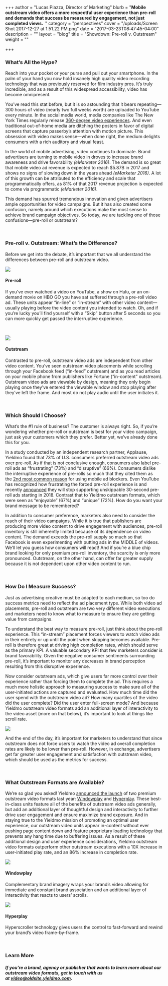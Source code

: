 +++
author = "Lucas Piazza, Director of Marketing"
blurb = "<strong>Mobile outstream video offers a more respectful user experience than pre-roll and demands that success be measured by engagement, not just completed views. &nbsp;</strong>"
category = "perspectives"
cover = "/uploads/Screen Shot 2017-12-27 at 1.51.22 PM.png"
date = "2017-03-23T08:47:45-04:00"
description = ""
layout = "blog"
title = "Showdown: Pre-roll v. Outstream"
weight = ""

+++
### **What’s All the Hype?**

Reach into your pocket or your purse and pull out your smartphone. In the palm of your hand you now hold insanely high quality video recording technology that was previously reserved for film industry pros. It’s truly incredible, and as a result of this widespread accessibility, video has become omnipresent.

You’ve read this stat before, but it is so astounding that it bears repeating—300 hours of video (nearly two full weeks worth) are uploaded to YouTube every minute. In the social media world, media companies like The New York Times regularly release [360-degree video experiences](http://www.nytimes.com/video/the-daily-360). And even traditional out-of-home media are ditching the posters in favor of digital screens that capture passerby’s attention with motion picture. This obsession with video makes sense—when done right, the medium delights consumers with a rich auditory and visual feast.

In the world of mobile advertising, video continues to dominate. Brand advertisers are turning to mobile video in droves to increase brand awareness and drive favorability _(eMarketer 2016)_. The demand is so great that mobile video ad revenue is expected to reach $5.87B in 2017 and shows no signs of slowing down in the years ahead _(eMarketer 2016)_. A lot of this growth can be attributed to the efficiency and scale that programmatically offers, as 81% of that 2017 revenue projection is expected to come via programmatic _(eMarketer 2016)_.

This demand has spurred tremendous innovation and given advertisers ample opportunities for video campaigns. But it has also created some confusion, namely around which executions make the most sense to achieve brand campaign objectives. So today, we are tackling one of those confusions—pre-roll or outstream?

 

### Pre-roll v. Outstream: What’s the Difference?

Before we get into the debate, it’s important that we all understand the differences between pre-roll and outstream video.

![](/uploads/preroll_Outstream_Blog_Mar2017.gif)

#### Pre-roll

If you’ve ever watched a video on YouTube, a show on Hulu, or an on-demand movie on HBO GO you have sat suffered through a pre-roll video ad. These units appear “in-line” or “in-stream” with other video content—usually playing before the video content you intended to watch. Oh, and if you’re lucky you’ll find yourself with a “Skip” button after 5 seconds so you can more quickly get passed the interruptive experience.

 

![](/uploads/Hyperplay_Outstream_Blog_Mar2017.gif)

#### Outstream

Contrasted to pre-roll, outstream video ads are independent from other video content. You’ve seen outstream video placements while scrolling through your Facebook feed (“in-feed” outstream) and as you read articles on your mobile phone from publishers like Fortune (“in-content” outstream). Outstream video ads are viewable by design, meaning they only begin playing once they’ve entered the viewable window and stop playing after they’ve left the frame. And most do not play audio until the user initiates it.

 

### Which Should I Choose?

What’s the #1 rule of business? The customer is always right. So, if you’re wondering whether pre-roll or outstream is best for your video campaign, just ask your customers which they prefer. Better yet, we’ve already done this for you.

In a study conducted by an independent research partner, Applause, Yieldmo found that 73% of U.S. consumers preferred outstream video ads over pre-roll. As if that is not conclusive enough, consumers also label pre-roll ads as “frustrating” (73%) and “disruptive” (66%). Consumers dislike the interruptive experience of pre-rolls so much that they cited them as the [2nd most common reason](http://www.iab.com/insights/ad-blocking-blocks-ads-win-back/) for using mobile ad blockers. Even YouTube has recognized how frustrating the forced pre-roll experience is and recently [announced](http://www.mediapost.com/publications/article/295439/youtube-nixes-30-second-unskippable-ads-as-mobile.html?utm_source=newsletter&utm_medium=email&utm_content=headline&utm_campaign=100658&hashid=i6Ey-XrdOq7uVE18v83x4GadOMo) they will stop supporting unskippable 30-second pre-roll ads starting in 2018. Contrast that to Yieldmo outstream formats, which were seen as “enjoyable” (67%) and “unique” (72%). How do you want your brand message to be remembered?

In addition to consumer preference, marketers also need to consider the reach of their video campaigns. While it is true that publishers are producing more video content to drive engagement with audiences, pre-roll inventory is still inherently limited because of its dependence on video content. The demand exceeds the pre-roll supply so much so that Facebook is even experimenting with putting ads in the MIDDLE of videos. We’ll let you guess how consumers will react! And if you’re a blue chip brand looking for only premium pre-roll inventory, the scarcity is only more pronounced. Outstream, on the other hand, can offer far greater supply because it is not dependent upon other video content to run.

 

### How Do I Measure Success?

Just as advertising creative must be adapted to each medium, so too do success metrics need to reflect the ad placement type. While both video ad placements, pre-roll and outstream are two very different video executions and marketers need to know what to measure to ensure they are getting value from campaigns.

To understand the best way to measure pre-roll, just think about the pre-roll experience. This “in-stream” placement forces viewers to watch video ads in their entirety or up until the point when skipping becomes available. Pre-roll is therefore great at driving high completion rates, which should serve as the primary KPI. A valuable secondary KPI that few marketers consider is brand favorability. Given the negative consumer sentiments surrounding pre-roll, it’s important to monitor any decreases in brand perception resulting from this disruptive experience.

Now consider outstream ads, which give users far more control over their experience rather than forcing them to complete the ad. This requires a much more holistic approach to measuring success to make sure all of the user-initiated actions are captured and evaluated. How much time did the user spend with the outstream video ad? How many quartiles of the video did the user complete? Did the user enter full-screen mode? And because Yieldmo outstream video formats add an additional layer of interactivity to the video asset (more on that below), it’s important to look at things like scroll rate.

![](/uploads/Outstream_video_chart_03172017.png)

And the end of the day, it’s important for marketers to understand that since outstream does not force users to watch the video ad overall completion rates are likely to be lower than pre-roll. However, in exchange, advertisers get far greater user engagement and satisfaction with outstream video, which should be used as the metrics for success.

 

### What Outstream Formats are Available?

We’re so glad you asked! Yieldmo [announced the launch](http://oldsite.yieldmo.com/2016/06/15/mobile-outstream-video/) of two premium outstream video formats last year: [Windowplay](http://formatsoldsite.yieldmo.com/#/demo/windowplay) and [Hyperplay](http://formatsoldsite.yieldmo.com/#/demo/hyperplay). These best-in-class units feature all of the benefits of outstream video ads generally, but add an additional layer of thoughtful design and interactivity to further drive user engagement and ensure maximize brand exposure. And in staying true to the Yieldmo mission of promoting an optimal user experience, our outstream video units appear in-content without ever pushing page content down and feature proprietary loading technology that prevents any hang time due to buffering issues. As a result of these additional design and user experience considerations, Yieldmo outstream video formats outperform other outstream executions with a 10X increase in user-initiated play rate, and an 86% increase in completion rate.

![](/uploads/Windowplay_Outstream_Blog_Mar2017.gif)

#### Windowplay

Complementary brand imagery wraps your brand’s video allowing for immediate and constant brand association and an additional layer of interactivity that reacts to users’ scrolls.

![](/uploads/Hyperplay_Outstream_Blog_Mar2017.gif)

#### Hyperplay

Hyperscroller technology gives users the control to fast-forward and rewind your brand’s video frame-by-frame.

 

### Learn More

##### If you’re a brand, agency or publisher that wants to learn more about our outstream video formats, get in touch with us at [video@oldsite.yieldmo.com](mailto:video@oldsite.yieldmo.com).